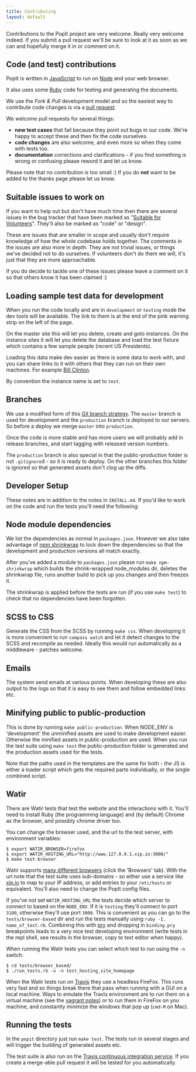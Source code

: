 ```yaml
---
title: Contributing
layout: default
---
```


Contributions to the PopIt project are very welcome. Really very welcome indeed. If you submit a pull request we'll be sure to look at it as soon as we can and hopefully merge it in or comment on it.

## Code (and test) contributions

PopIt is written in [JavaScript](http://en.wikipedia.org/wiki/JavaScript) to run on [Node](http://nodejs.org/) and your web browser.

It also uses some [Ruby](http://www.ruby-lang.org/) code for testing and generating the documents.

We use the _Fork & Pull_ development model and so the easiest way to contribute code changes is via a [pull request](http://help.github.com/send-pull-requests/).

We welcome pull requests for several things:

 * **new test cases** that fail because they point out bugs in our code. We're happy to accept these and then fix the code ourselves.
 * **code changes** are also welcome, and even more so when they come with tests too.
 * **documentation** corrections and clarifications - if you find something is wrong or confusing please reword it and let us know.

Please note that no contribution is too small :) If you do **not** want to be added to the thanks page please let us know.


## Suitable issues to work on

If you want to help out but don't have much time then there are several issues in the bug tracker that have been marked as "[Suitable for Volunteers](https://github.com/mysociety/popit/issues?labels=Suitable+for+Volunteers&state=open)". They'll also be marked as "code" or "design".

These are issues that are smaller in scope and usually don't require knowledge of how the whole codebase holds together. The comments in the issues are also more in depth. They are not trivial issues, or things we've decided not to do ourselves. If volunteers don't do them we will, it's just that they are more approachable.

If you do decide to tackle one of these issues please leave a comment on it so that others know it has been claimed :)


## Loading sample test data for development

When you run the code locally and are in `development` or `testing` mode the dev tools will be available. The link to them is at the end of the pink warning strip on the left of the page.

On the master site this will let you delete, create and goto instances. On the instance sites it will let you delete the database and load the test fixture which contains a few sample people (recent US Presidents).

Loading this data make dev easier as there is some data to work with, and you can share links to it with others that they can run on their own machines. For example [Bill Clinton](http://test.127.0.0.1.xip.io:3000/persons/bill-clinton).

By convention the instance name is set to `test`.

## Branches

We use a modified form of this [Git branch strategy](http://nvie.com/posts/a-successful-git-branching-model/). The `master` branch is used for development and the `production` branch is deployed to our servers. So before a deploy we merge `master` into `production`.

Once the code is more stable and has more users we will probably add in release branches, and start tagging with released version numbers.

The `production` branch is also special in that the public-production folder is not `.gitignore`d - so it is ready to deploy. On the other branches this folder is ignored so that generated assets don't clog up the diffs.

## Developer Setup

These notes are in addition to the notes in `INSTALL.md`. If you'd like to work on the code and run the tests you'll need the following:


## Node module dependencies

We list the dependencies as normal in `packages.json`. However we also take advantage of [npm shrinkwrap](http://npmjs.org/doc/shrinkwrap.html) to lock down the dependencies so that the development and production versions all match exactly.

After you've added a module to `packages.json` please run `make npm-shrinkwrap` which builds the shrink-wrapped node_modules dir, deletes the shrinkwrap file, runs another build to pick up you changes and then freezes it.

The shrinkwrap is applied before the tests are run (if you use `make test`) to check that no dependencies have been forgotten.

## SCSS to CSS

Generate the CSS from the SCSS by running `make css`. When developing it is more convenient to run `compass watch` and let it detect changes to the SCSS and recompile as needed. Ideally this would run automatically as a middleware - patches welcome.


## Emails

The system send emails at various points. When developing these are also output to the logs so that it is easy to see them and follow embedded links etc.


## Minifying public to public-production

This is done by running `make public-production`. When NODE_ENV is 'development' the unminified assets are used to make development easier. Otherwise the minified assets in public-production are used. When you run the test suite using `make test` the public-production folder is generated and the production assets used for the tests.

Note that the paths used in the templates are the same for both - the JS is either a loader script which gets the required parts individually, or the single combined script.


## Watir

There are Watir tests that test the website and the interactions with it. You'll need to install Ruby (the programming language) and (by default) Chrome as the browser, and possibly chrome driver too.

You can change the browser used, and the url to the test server, with environment variables:

    $ export WATIR_BROWSER=firefox
    $ export WATIR_HOSTING_URL="http://www.127.0.0.1.xip.io:3000/"
    $ make test-browser

Watir supports [many different browsers](http://watirwebdriver.com/) (click the 'Browsers' tab). With the url note that the test suite uses sub-domains - so either use a service like [xip.io](http://xip.io) to map to your IP address, or add entries to your `/etc/hosts` or equivalent. You'll also need to change the PopIt config files.

If you've not set `WATIR_HOSTING_URL` the tests decide which server to connect to based on the `NODE_ENV`. If it is `testing` they'll connect to port `3100`, otherwise they'll use port `3000`. This is convenient as you can go to the `tests/browser-based` dir and run the tests manually using `ruby -I. name_of_test.rb`. Combining this with [pry](http://pry.github.com/) and dropping in `binding.pry` breakpoints leads to a very nice test developing environment (write tests in the repl shell, see results in the browser, copy to text editor when happy).

When running the Watir tests you can select which test to run using the `-n` switch:

    $ cd tests/browser_based/
    $ ./run_tests.rb -v -n test_hosting_site_homepage

When the Watir tests run on [Travis](https://travis-ci.org/mysociety/popit) they use a headless FireFox. This runs very fast and so things break there that pass when running with a GUI on a local machine. Ways to emulate the Travis environment are to run them on a virtual machine (see the [vagrant notes](/docs/install/vagrant/)) or to run them in FireFox on you machine, and constantly minimize the windows that pop up (`cmd-M` on Mac).

## Running the tests

In the `popit` directory just run `make test`. The tests run in several stages and will trigger the building of generated assets etc.

The test suite is also run on the [Travis continuous integration service](http://travis-ci.org/mysociety/popit). If you create a merge-able pull request it will be tested for you automatically.
